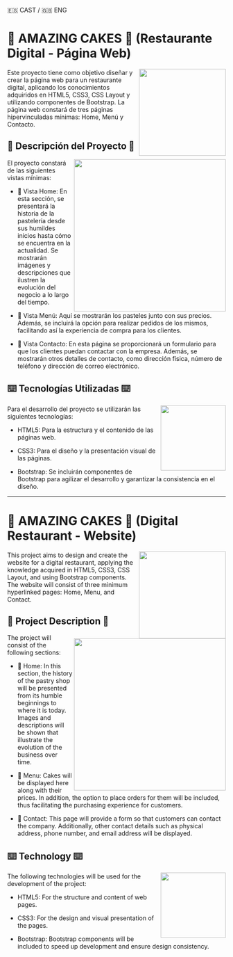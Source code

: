 🇪🇸 CAST / 🇬🇧 ENG

# 🍰 AMAZING CAKES 🍰  (Restaurante Digital - Página Web)

<img align="right" src="https://i.pinimg.com/originals/10/fc/80/10fc802fd9265606a38d7f6404f8616f.gif" width="200" />

Este proyecto tiene como objetivo diseñar y crear la página web para un restaurante digital, aplicando los conocimientos adquiridos en HTML5, CSS3, CSS Layout y utilizando componentes de Bootstrap. La página web constará de tres páginas hipervinculadas mínimas: Home, Menú y Contacto.

## 📑 Descripción del Proyecto 📑

<img align="right" src="https://i.pinimg.com/originals/21/11/61/21116158daaeb1459b4ec0758505e1ad.gif" width="350" />

El proyecto constará de las siguientes vistas mínimas:

- 🏡 Vista Home: En esta sección, se presentará la historia de la pastelería desde sus humildes inicios hasta cómo se encuentra en la actualidad. Se mostrarán imágenes y descripciones que ilustren la evolución del negocio a lo largo del tiempo.

- 🧁 Vista Menú: Aquí se mostrarán los pasteles junto con sus precios. Además, se incluirá la opción para realizar pedidos de los mismos, facilitando así la experiencia de compra para los clientes.

- 📧 Vista Contacto: En esta página se proporcionará un formulario para que los clientes puedan contactar con la empresa. Además, se mostrarán otros detalles de contacto, como dirección física, número de teléfono y dirección de correo electrónico.

## ⌨️ Tecnologías Utilizadas ⌨️

<img align="right" src="https://media2.giphy.com/media/bGgsc5mWoryfgKBx1u/200w.gif?cid=6c09b952pyhf3ubrmaz4jwnhwbwfp9q5asjg2ygyly6b6uk4&ep=v1_gifs_search&rid=200w.gif&ct=g" width="150" />

Para el desarrollo del proyecto se utilizarán las siguientes tecnologías:

- HTML5: Para la estructura y el contenido de las páginas web.
  
- CSS3: Para el diseño y la presentación visual de las páginas.

- Bootstrap: Se incluirán componentes de Bootstrap para agilizar el desarrollo y garantizar la consistencia en el diseño.


-------------------------------------------------------------------------------------------------------------------------------------------------------------------------------------------------------------

# 🍰 AMAZING CAKES 🍰  (Digital Restaurant - Website)

<img align="right" src="https://i.pinimg.com/originals/10/fc/80/10fc802fd9265606a38d7f6404f8616f.gif" width="200" />

This project aims to design and create the website for a digital restaurant, applying the knowledge acquired in HTML5, CSS3, CSS Layout, and using Bootstrap components. The website will consist of three minimum hyperlinked pages: Home, Menu, and Contact.

## 📑 Project Description 📑

<img align="right" src="https://i.pinimg.com/originals/21/11/61/21116158daaeb1459b4ec0758505e1ad.gif" width="350" />

The project will consist of the following sections:

- 🏡 Home: In this section, the history of the pastry shop will be presented from its humble beginnings to where it is today. Images and descriptions will be shown that illustrate the evolution of the business over time.

- 🧁 Menu: Cakes will be displayed here along with their prices. In addition, the option to place orders for them will be included, thus facilitating the purchasing experience for customers.

- 📧 Contact: This page will provide a form so that customers can contact the company. Additionally, other contact details such as physical address, phone number, and email address will be displayed.

## ⌨️ Technology ⌨️

<img align="right" src="https://media2.giphy.com/media/bGgsc5mWoryfgKBx1u/200w.gif?cid=6c09b952pyhf3ubrmaz4jwnhwbwfp9q5asjg2ygyly6b6uk4&ep=v1_gifs_search&rid=200w.gif&ct=g" width="150" />

The following technologies will be used for the development of the project:

- HTML5: For the structure and content of web pages.

- CSS3: For the design and visual presentation of the pages.

- Bootstrap: Bootstrap components will be included to speed up development and ensure design consistency.
